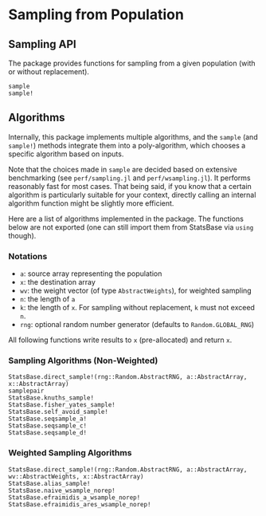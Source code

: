 # Sampling from Population

## Sampling API

The package provides functions for sampling from a given population (with or without replacement).

```@docs
sample
sample!
```

## Algorithms

Internally, this package implements multiple algorithms, and the `sample` (and `sample!`)
methods integrate them into a poly-algorithm, which chooses a specific algorithm based
on inputs.

Note that the choices made in `sample` are decided based on extensive benchmarking
(see `perf/sampling.jl` and `perf/wsampling.jl`). It performs reasonably fast for most cases.
That being said, if you know that a certain algorithm is particularly suitable for your context,
directly calling an internal algorithm function might be slightly more efficient.

Here are a list of algorithms implemented in the package. The functions below are not exported
(one can still import them from StatsBase via `using` though).

### Notations

- `a`: source array representing the population
- `x`: the destination array
- `wv`: the weight vector (of type `AbstractWeights`), for weighted sampling
- `n`: the length of `a`
- `k`: the length of `x`. For sampling without replacement, `k` must not exceed `n`.
- `rng`: optional random number generator (defaults to `Random.GLOBAL_RNG`)

All following functions write results to `x` (pre-allocated) and return `x`.


### Sampling Algorithms (Non-Weighted)

```@docs
StatsBase.direct_sample!(rng::Random.AbstractRNG, a::AbstractArray, x::AbstractArray)
samplepair
StatsBase.knuths_sample!
StatsBase.fisher_yates_sample!
StatsBase.self_avoid_sample!
StatsBase.seqsample_a!
StatsBase.seqsample_c!
StatsBase.seqsample_d!
```

### Weighted Sampling Algorithms

```@docs
StatsBase.direct_sample!(rng::Random.AbstractRNG, a::AbstractArray, wv::AbstractWeights, x::AbstractArray)
StatsBase.alias_sample!
StatsBase.naive_wsample_norep!
StatsBase.efraimidis_a_wsample_norep!
StatsBase.efraimidis_ares_wsample_norep!
```
